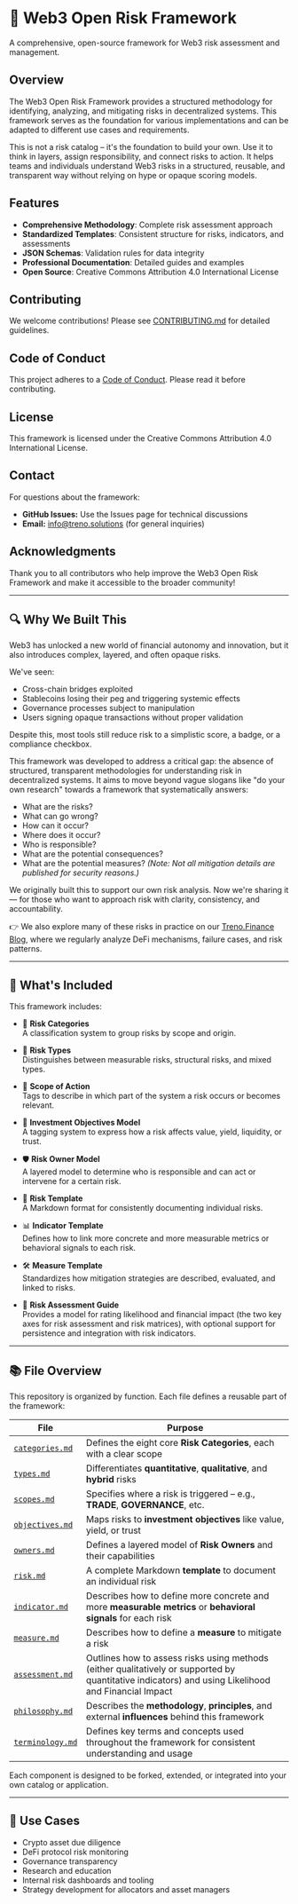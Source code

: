 # 🗻 Web3 Open Risk Framework

A comprehensive, open-source framework for Web3 risk assessment and management.

## Overview

The Web3 Open Risk Framework provides a structured methodology for identifying, analyzing, and mitigating risks in decentralized systems. This framework serves as the foundation for various implementations and can be adapted to different use cases and requirements.

This is not a risk catalog – it's the foundation to build your own. Use it to think in layers, assign responsibility, and connect risks to action. It helps teams and individuals understand Web3 risks in a structured, reusable, and transparent way without relying on hype or opaque scoring models.

## Features

- **Comprehensive Methodology**: Complete risk assessment approach
- **Standardized Templates**: Consistent structure for risks, indicators, and assessments
- **JSON Schemas**: Validation rules for data integrity
- **Professional Documentation**: Detailed guides and examples
- **Open Source**: Creative Commons Attribution 4.0 International License

## Contributing

We welcome contributions! Please see [CONTRIBUTING.md](CONTRIBUTING.md) for detailed guidelines.

## Code of Conduct

This project adheres to a [Code of Conduct](CODE_OF_CONDUCT.md). Please read it before contributing.

## License

This framework is licensed under the Creative Commons Attribution 4.0 International License.

## Contact

For questions about the framework:

- **GitHub Issues:** Use the Issues page for technical discussions
- **Email:** info@treno.solutions (for general inquiries)

## Acknowledgments

Thank you to all contributors who help improve the Web3 Open Risk Framework and make it accessible to the broader community!

---

## 🔍 Why We Built This

Web3 has unlocked a new world of financial autonomy and innovation, but it also introduces complex, layered, and often opaque risks.

We've seen:
- Cross-chain bridges exploited
- Stablecoins losing their peg and triggering systemic effects
- Governance processes subject to manipulation
- Users signing opaque transactions without proper validation

Despite this, most tools still reduce risk to a simplistic score, a badge, or a compliance checkbox.

This framework was developed to address a critical gap: the absence of structured, transparent methodologies for understanding risk in decentralized systems. It aims to move beyond vague slogans like "do your own research" towards a framework that systematically answers:

- What are the risks?
- What can go wrong?
- How can it occur?
- Where does it occur?
- Who is responsible?
- What are the potential consequences?
- What are the potential measures? *(Note: Not all mitigation details are published for security reasons.)*

We originally built this to support our own risk analysis. Now we're sharing it — for those who want to approach risk with clarity, consistency, and accountability.

👉 We also explore many of these risks in practice on our [Treno.Finance Blog](https://treno.finance), where we regularly analyze DeFi mechanisms, failure cases, and risk patterns.

---

## 🧱 What's Included

This framework includes:

- 📂 **Risk Categories**  
  A classification system to group risks by scope and origin.

- 🧮 **Risk Types**  
  Distinguishes between measurable risks, structural risks, and mixed types.

- 🔁 **Scope of Action**  
  Tags to describe in which part of the system a risk occurs or becomes relevant.

- 🎯 **Investment Objectives Model**  
  A tagging system to express how a risk affects value, yield, liquidity, or trust.

- 🛡 **Risk Owner Model**  
  A layered model to determine who is responsible and can act or intervene for a certain risk.

- 🧾 **Risk Template**  
  A Markdown format for consistently documenting individual risks.

- 📊 **Indicator Template**  
  Defines how to link more concrete and more measurable metrics or behavioral signals to each risk.

- 🛠 **Measure Template**  
  Standardizes how mitigation strategies are described, evaluated, and linked to risks.

- 🫆 **Risk Assessment Guide**  
  Provides a model for rating likelihood and financial impact (the two key axes for risk assessment and risk matrices), with optional support for persistence and integration with risk indicators.

---

## 📚 File Overview

This repository is organized by function. Each file defines a reusable part of the framework:

| File                                      | Purpose                                                                 |
|-------------------------------------------|-------------------------------------------------------------------------|
| [`categories.md`](./categories.md)        | Defines the eight core **Risk Categories**, each with a clear scope     |
| [`types.md`](./types.md)                  | Differentiates **quantitative**, **qualitative**, and **hybrid** risks  |
| [`scopes.md`](./scopes.md)                | Specifies where a risk is triggered – e.g., **TRADE**, **GOVERNANCE**, etc. |
| [`objectives.md`](./objectives.md)        | Maps risks to **investment objectives** like value, yield, or trust     |
| [`owners.md`](./owners.md)                | Defines a layered model of **Risk Owners** and their capabilities       |
| [`risk.md`](./risk.md)                    | A complete Markdown **template** to document an individual risk         |
| [`indicator.md`](./indicator.md)          | Describes how to define more concrete and more **measurable metrics** or **behavioral signals** for each risk |
| [`measure.md`](./measure.md)              | Describes how to define a **measure** to mitigate a risk                |
| [`assessment.md`](./assessment.md)        | Outlines how to assess risks using methods (either qualitatively or supported by quantitative indicators) and using Likelihood and Financial Impact |
| [`philosophy.md`](./philosophy.md)        | Describes the **methodology**, **principles**, and external **influences** behind this framework |
| [`terminology.md`](./terminology.md)      | Defines key terms and concepts used throughout the framework for consistent understanding and usage |

Each component is designed to be forked, extended, or integrated into your own catalog or application.

---

## 🧰 Use Cases

- Crypto asset due diligence  
- DeFi protocol risk monitoring  
- Governance transparency  
- Research and education  
- Internal risk dashboards and tooling  
- Strategy development for allocators and asset managers
